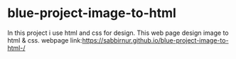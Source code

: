 # blue-project-image-to-html
In this project i use html and css for design. This web page design image to html & css.
webpage link:https://sabbirnur.github.io/blue-project-image-to-html-/
